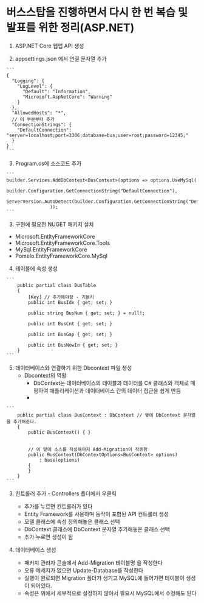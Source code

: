 # 버스스탑을 진행하면서 다시 한 번 복습 및 발표를 위한 정리(ASP.NET)


  1. ASP.NET Core 웹앱 API 생성
  
  2. appsettings.json 에서 연결 문자열 추가
  
    ```
    {
      "Logging": {
        "LogLevel": {
          "Default": "Information",
          "Microsoft.AspNetCore": "Warning"
        }
      },
      "AllowedHosts": "*",
      // 이 부분부터 추가
      "ConnectionStrings": {
        "DefaultConnection": "server=localhost;port=3306;database=bus;user=root;password=12345;"
      }
    }
    ```
  3. Program.cs에 소스코드 추가
  
    ```
    builder.Services.AddDbContext<BusContext>(options => options.UseMySql(
                    builder.Configuration.GetConnectionString("DefaultConnection"),
                    ServerVersion.AutoDetect(builder.Configuration.GetConnectionString("DefaultConnection"))
                    ));
    ```
  
  3. 구현에 필요한 NUGET 패키지 설치
   - Microsoft.EntityFrameworkCore
   - Microsoft.EntityFrameworkCore.Tools
   - MySql.EntityFrameworkCore
   - Pomelo.EntityFrameworkCore.MySql
  
  4. 테이블에 속성 생성
  
    ```
        public partial class BusTable
        {
            [Key] // 추가해야함 - 기본키
            public int BusIdx { get; set; }
    
            public string BusNum { get; set; } = null!;
    
            public int BusCnt { get; set; }
    
            public int BusGap { get; set; }
    
            public int BusNowIn { get; set; }
        }
    ```
  
  5. 데이터베이스와 연결하기 위한 Dbcontext 파일 생성
     - Dbcontext의 역활
       -  DbContext는 데이터베이스의 테이블과 데이터를 C# 클래스와 객체로 매핑하여 애플리케이션과 데이터베이스 간의 데이터 접근을 쉽게 만듬
       -  
    ```
        public partial class BusContext : DbContext // 옆에 DbContext 문자열을 추가해준다.
        {
            public BusContext() { }
    
    
            // 이 밑에 소스를 작성해야지 Add-Migration이 작동함
            public BusContext(DbContextOptions<BusContext> options)
                : base(options)
            {
            }
        }
    ```
  
  3. 컨트롤러 추가
    - Controllers 폴더에서 우클릭
      - 추가를 누르면 컨트롤러가 있다
      - Entity Framework를 사용하며 동작이 포함된 API 컨트롤러 생성
      - 모델 클래스에 속성 정의해놓은 클래스 선택
      - DbContext 클래스에 DbContext 문자열 추가해놓은 클래스 선택
      - 추가 누르면 생성이 됨
  
  4. 데이터베이스 생성
     - 패키지 관리자 콘솔에서 Add-Migration 테이블명 을 작성한다
     - 오류 메세지가 없으면 Update-Database를 작성한다
     - 실행이 완료되면 Migration 폴더가 생기고 MySQL에 들어가면 테이블이 생성이 되어있다.
     - 속성은 위에서 세부적으로 설정하지 않아서 필요시 MySQL에서 수정해도 된다

